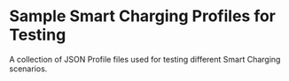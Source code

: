 
# Sample Smart Charging Profiles for Testing

A collection of JSON Profile files used for testing different Smart Charging
scenarios.
